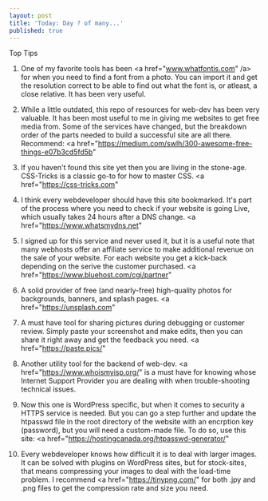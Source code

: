 ```yaml
---
layout: post
title: 'Today: Day ? of many...'
published: true
---
```


Top Tips
1. One of my favorite tools has been <a href="www.whatfontis.com" /a> for when you need to find a font from a photo. You can import it and get the resolution correct to be able to find out what the font is, or atleast, a close relative. It has been very useful.

2. While a little outdated, this repo of resources for web-dev has been very valuable. It has been most useful to me in giving me websites to get free media from. Some of the services have changed, but the breakdown order of the parts needed to build a successful site are all there. Recommend: <a href="https://medium.com/swlh/300-awesome-free-things-e07b3cd5fd5b" </a>

3. If you haven't found this site yet then you are living in the stone-age. CSS-Tricks is a classic go-to for how to master CSS. <a href="https://css-tricks.com" </a>

4. I think every webdeveloper should have this site bookmarked. It's part of the process where you need to check if your website is going Live, which usually takes 24 hours after a DNS change. <a href="https://www.whatsmydns.net" </a>

5. I signed up for this service and never used it, but it is a useful note that many webhosts offer an affiliate service to make additional revenue on the sale of your website. For each website you get a kick-back depending on the serive the customer purchased. <a href="https://www.bluehost.com/cgi/partner" </a>

6. A solid provider of free (and nearly-free) high-quality photos for backgrounds,  banners, and splash pages. <a href="https://unsplash.com" </a>

7. A must have tool for sharing pictures during debugging or customer review. Simply paste your screenshot and make edits, then you can share it right away and get the feedback you need. <a href="https://paste.pics/" </a>

8. Another utility tool for the backend of web-dev. <a href="https://www.whoismyisp.org/" </a> is a must have for knowing whose Internet Support Provider you are dealing with when trouble-shooting technical issues.

9. Now this one is WordPress specific, but when it comes to security a HTTPS service is needed. But you can go a step further and update the htpasswd file in the root directory of the website with an encrption key (password), but you will need a custom-made file. To do so, use this site: <a href="https://hostingcanada.org/htpasswd-generator/" </a>

10. Every webdeveloper knows how difficult it is to deal with larger images. It can be solved with plugins on WordPress sites, but for stock-sites, that means compressing your images to deal with the load-time problem. I recommend <a href="https://tinypng.com/" </a> for both .jpy and .png files to get the compression rate and size you need.